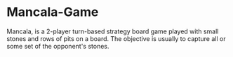 # Mancala-Game
Mancala, is a 2-player turn-based strategy board game played with small stones and rows of pits on a board. The objective is usually to capture all or some set of the opponent's stones.
